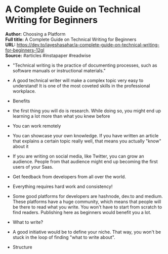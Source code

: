 # A Complete Guide on Technical Writing for Beginners

**Author:** Choosing a Platform  
**Full title:** A Complete Guide on Technical Writing for Beginners  
**URL:** https://dev.to/iayeshasahar/a-complete-guide-on-technical-writing-for-beginners-12gl  
**Source:** #articles #instapaper #readwise

- "Technical writing is the practice of documenting processes, such as software manuals or instructional materials." 
   
- A good technical writer will make a complex topic very easy to understand! It is one of the most coveted skills in the professional workplace. 
   
- Benefits 
   
- the first thing you will do is research. While doing so, you might end up learning a lot more than what you knew before 
   
- You can work remotely 
   
- You can showcase your own knowledge. If you have written an article that explains a certain topic really well, that means you actually "know" about it 
   
- If you are writing on social media, like Twitter, you can grow an audience. People from that audience might end up becoming the first users of your Saas. 
   
- Get feedback from developers from all over the world. 
   
- Everything requires hard work and consistency! 
   
- Some good platforms for developers are hashnode, dev.to and medium. These platforms have a huge community, which means that people will be there to read what you write. You won't have to start from scratch to find readers. Publishing here as beginners would benefit you a lot. 
   
- What to write? 
   
- A good initiative would be to define your niche. That way, you won't be stuck in the loop of finding "what to write about". 
   
- Structure 
   
